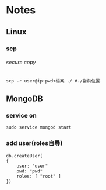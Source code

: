 # Notes

## Linux
### scp 
###### secure copy

```bash=
scp -r user@ip:pwd+檔案 ./ #./當前位置
```

## MongoDB
### service on
```bash=
sudo service mongod start
```
### add user(roles自尋)
```bash=
db.createUser(
{
    user: "user"
    pwd: "pwd"
    roles: [ "root" ]
})
```
